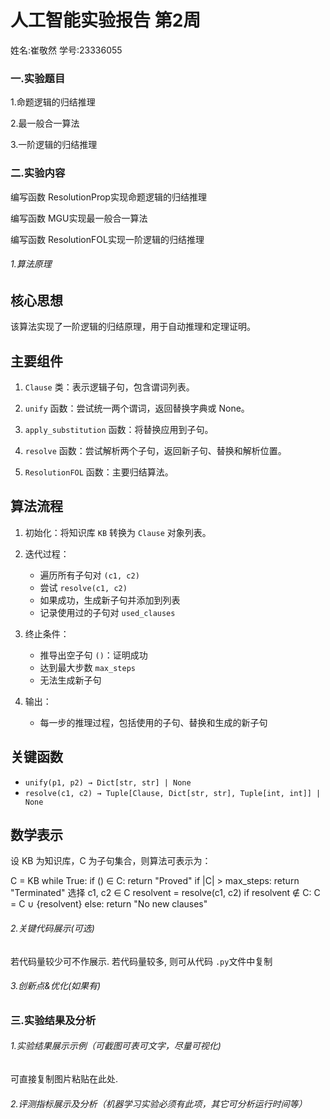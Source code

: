 # 人工智能实验报告 第2周

姓名:崔敬然  学号:23336055

### 一.实验题目

1.命题逻辑的归结推理

2.最一般合一算法

3.一阶逻辑的归结推理

### 二.实验内容

编写函数 ResolutionProp实现命题逻辑的归结推理

编写函数 MGU实现最一般合一算法

编写函数 ResolutionFOL实现一阶逻辑的归结推理

###### 1.算法原理


## 核心思想

该算法实现了一阶逻辑的归结原理，用于自动推理和定理证明。

## 主要组件

1. `Clause` 类：表示逻辑子句，包含谓词列表。

2. `unify` 函数：尝试统一两个谓词，返回替换字典或 None。

3. `apply_substitution` 函数：将替换应用到子句。

4. `resolve` 函数：尝试解析两个子句，返回新子句、替换和解析位置。

5. `ResolutionFOL` 函数：主要归结算法。

## 算法流程

1. 初始化：将知识库 `KB` 转换为 `Clause` 对象列表。

2. 迭代过程：
   - 遍历所有子句对 `(c1, c2)`
   - 尝试 `resolve(c1, c2)`
   - 如果成功，生成新子句并添加到列表
   - 记录使用过的子句对 `used_clauses`

3. 终止条件：
   - 推导出空子句 `()`：证明成功
   - 达到最大步数 `max_steps`
   - 无法生成新子句

4. 输出：
   - 每一步的推理过程，包括使用的子句、替换和生成的新子句

## 关键函数

- `unify(p1, p2) → Dict[str, str] | None`
- `resolve(c1, c2) → Tuple[Clause, Dict[str, str], Tuple[int, int]] | None`

## 数学表示

设 KB 为知识库，C 为子句集合，则算法可表示为：

C = KB
while True:
    if () ∈ C:
        return "Proved"
    if |C| > max_steps:
        return "Terminated"
    选择 c1, c2 ∈ C
    resolvent = resolve(c1, c2)
    if resolvent ∉ C:
        C = C ∪ {resolvent}
    else:
        return "No new clauses"

###### 2.关键代码展示(可选)

若代码量较少可不作展示. 若代码量较多, 则可从代码 `.py`文件中复制

###### 3.创新点&优化(如果有)


### 三.实验结果及分析

###### 1.实验结果展示示例（可截图可表可文字，尽量可视化)

可直接复制图片粘贴在此处.

###### 2.评测指标展示及分析（机器学习实验必须有此项，其它可分析运行时间等）

